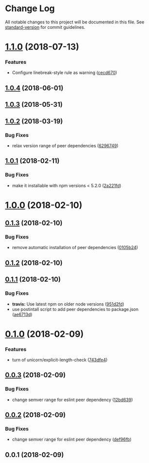 # Change Log

All notable changes to this project will be documented in this file. See [standard-version](https://github.com/conventional-changelog/standard-version) for commit guidelines.

<a name="1.1.0"></a>
# [1.1.0](https://github.com/micromata/eslint-config-baumeister/compare/1.0.4...1.1.0) (2018-07-13)


### Features

* Configure linebreak-style rule as warning ([cecd670](https://github.com/micromata/eslint-config-baumeister/commit/cecd670))



<a name="1.0.4"></a>
## [1.0.4](https://github.com/micromata/eslint-config-baumeister/compare/1.0.3...1.0.4) (2018-06-01)



<a name="1.0.3"></a>
## [1.0.3](https://github.com/micromata/eslint-config-baumeister/compare/1.0.2...1.0.3) (2018-05-31)



<a name="1.0.2"></a>
## [1.0.2](https://github.com/micromata/eslint-config-baumeister/compare/1.0.1...1.0.2) (2018-03-19)


### Bug Fixes

* relax version range of peer dependencies ([6296749](https://github.com/micromata/eslint-config-baumeister/commit/6296749))



<a name="1.0.1"></a>
## [1.0.1](https://github.com/micromata/eslint-config-baumeister/compare/1.0.0...1.0.1) (2018-02-11)


### Bug Fixes

* make it installable with npm versions < 5.2.0 ([2a221fd](https://github.com/micromata/eslint-config-baumeister/commit/2a221fd))



<a name="1.0.0"></a>
# [1.0.0](https://github.com/micromata/eslint-config-baumeister/compare/0.1.3...1.0.0) (2018-02-10)



<a name="0.1.3"></a>
## [0.1.3](https://github.com/micromata/eslint-config-baumeister/compare/0.1.2...0.1.3) (2018-02-10)


### Bug Fixes

* remove automatic installation of peer dependencies ([0105b24](https://github.com/micromata/eslint-config-baumeister/commit/0105b24))



<a name="0.1.2"></a>
## [0.1.2](https://github.com/micromata/eslint-config-baumeister/compare/0.1.1...0.1.2) (2018-02-10)



<a name="0.1.1"></a>
## [0.1.1](https://github.com/micromata/eslint-config-baumeister/compare/0.1.0...0.1.1) (2018-02-10)


### Bug Fixes

* **travis:** Use latest npm on older node versions ([951d2fd](https://github.com/micromata/eslint-config-baumeister/commit/951d2fd))
* use postintall script to add peer dependencies to package.json ([ae6713d](https://github.com/micromata/eslint-config-baumeister/commit/ae6713d))



<a name="0.1.0"></a>
# [0.1.0](https://github.com/micromata/eslint-config-baumeister/compare/0.0.3...0.1.0) (2018-02-09)


### Features

* turn of unicorn/explicit-length-check ([743dfe4](https://github.com/micromata/eslint-config-baumeister/commit/743dfe4))



<a name="0.0.3"></a>
## [0.0.3](https://github.com/micromata/eslint-config-baumeister/compare/0.0.2...0.0.3) (2018-02-09)


### Bug Fixes

* change semver range for eslint peer dependency ([12bd639](https://github.com/micromata/eslint-config-baumeister/commit/12bd639))



<a name="0.0.2"></a>
## [0.0.2](https://github.com/micromata/eslint-config-baumeister/compare/0.0.1...0.0.2) (2018-02-09)


### Bug Fixes

* change semver range for eslint peer dependency ([def96fb](https://github.com/micromata/eslint-config-baumeister/commit/def96fb))



<a name="0.0.1"></a>
## 0.0.1 (2018-02-09)
